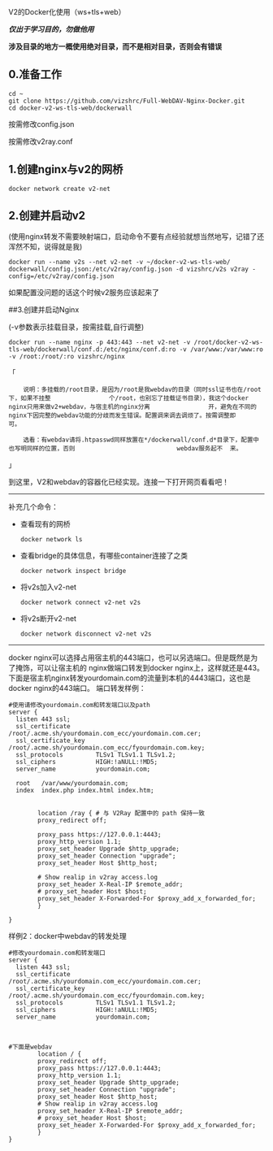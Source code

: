 V2的Docker化使用（ws+tls+web）

***仅出于学习目的，勿做他用***

**涉及目录的地方一概使用绝对目录，而不是相对目录，否则会有错误**



## 0.准备工作

```
cd ~
git clone https://github.com/vizshrc/Full-WebDAV-Nginx-Docker.git 
cd docker-v2-ws-tls-web/dockerwall
```

按需修改config.json

按需修改v2ray.conf



## 1.创建nginx与v2的网桥

```
docker network create v2-net
```



## 2.创建并启动v2

(使用nginx转发不需要映射端口，启动命令不要有点经验就想当然地写，记错了还浑然不知，说得就是我)  

```
docker run --name v2s --net v2-net -v ~/docker-v2-ws-tls-web/ dockerwall/config.json:/etc/v2ray/config.json -d vizshrc/v2s v2ray -config=/etc/v2ray/config.json
```

如果配置没问题的话这个时候v2服务应该起来了



##3.创建并启动Nginx

(-v参数表示挂载目录，按需挂载,自行调整)

```
docker run --name nginx -p 443:443 --net v2-net -v /root/docker-v2-ws-tls-web/dockerwall/conf.d:/etc/nginx/conf.d:ro -v /var/www:/var/www:ro -v /root:/root/:ro vizshrc/nginx
```



「

		说明：多挂载的/root目录，是因为/root是我webdav的目录（同时ssl证书也在/root下，如果不挂整				个/root，也别忘了挂载证书目录），我这个docker nginx只用来做v2+webdav，与宿主机的nginx分离				开，避免在不同的nginx下因完整的webdav功能的分歧而发生错误。配置调来调去调烦了。按需调整即				可。
	
		选看：有webdav请将.htpasswd同样放置在*/dockerwall/conf.d*目录下，配置中也写明同样的位置，否则							webdav服务起不  来。

」



到这里，V2和webdav的容器化已经实现。连接一下打开网页看看吧！



----



补充几个命令：

- 查看现有的网桥

  `docker network ls`

- 查看bridge的具体信息，有哪些container连接了之类

  `docker network inspect bridge`

- 将v2s加入v2-net

  `docker network connect v2-net v2s	`

- 将v2s断开v2-net

  `docker network disconnect v2-net v2s`



-----



docker nginx可以选择占用宿主机的443端口，也可以另选端口。但是既然是为了掩饰，可以让宿主机的    		nginx做端口转发到docker nginx上，这样就还是443。下面是宿主机nginx转发yourdomain.com的流量到本机的4443端口，这也是docker nginx的443端口。
端口转发样例：

```
#使用请修改yourdomain.com和转发端口以及path
server {
  listen 443 ssl;
  ssl_certificate       /root/.acme.sh/yourdomain.com_ecc/yourdomain.com.cer;
  ssl_certificate_key   /root/.acme.sh/yourdomain.com_ecc/fyourdomain.com.key;
  ssl_protocols         TLSv1 TLSv1.1 TLSv1.2;
  ssl_ciphers           HIGH:!aNULL:!MD5;
  server_name           yourdomain.com;

  root   /var/www/yourdomain.com;
  index  index.php index.html index.htm;


        location /ray { # 与 V2Ray 配置中的 path 保持一致
        proxy_redirect off;

        proxy_pass https://127.0.0.1:4443;
        proxy_http_version 1.1;
        proxy_set_header Upgrade $http_upgrade;
        proxy_set_header Connection "upgrade";
        proxy_set_header Host $http_host;
    
        # Show realip in v2ray access.log
        proxy_set_header X-Real-IP $remote_addr;
        # proxy_set_header Host $host;
        proxy_set_header X-Forwarded-For $proxy_add_x_forwarded_for;
        }

}
```



样例2：docker中webdav的转发处理

    #修改yourdomain.com和转发端口
    server {
      listen 443 ssl;
      ssl_certificate       /root/.acme.sh/yourdomain.com_ecc/yourdomain.com.cer;
      ssl_certificate_key   /root/.acme.sh/yourdomain.com_ecc/fyourdomain.com.key;
      ssl_protocols         TLSv1 TLSv1.1 TLSv1.2;
      ssl_ciphers           HIGH:!aNULL:!MD5;
      server_name           yourdomain.com;
    
    
    
    #下面是webdav
            location / { 
            proxy_redirect off;
            proxy_pass https://127.0.0.1:4443;
            proxy_http_version 1.1;
            proxy_set_header Upgrade $http_upgrade;
            proxy_set_header Connection "upgrade";
            proxy_set_header Host $http_host;
            # Show realip in v2ray access.log
            proxy_set_header X-Real-IP $remote_addr;
            # proxy_set_header Host $host;
            proxy_set_header X-Forwarded-For $proxy_add_x_forwarded_for;
            }
    }
